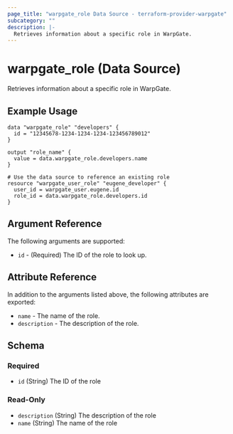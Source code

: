```yaml
---
page_title: "warpgate_role Data Source - terraform-provider-warpgate"
subcategory: ""
description: |-
  Retrieves information about a specific role in WarpGate.
---
```


# warpgate_role (Data Source)

Retrieves information about a specific role in WarpGate.

## Example Usage

```hcl
data "warpgate_role" "developers" {
  id = "12345678-1234-1234-1234-123456789012"
}

output "role_name" {
  value = data.warpgate_role.developers.name
}

# Use the data source to reference an existing role
resource "warpgate_user_role" "eugene_developer" {
  user_id = warpgate_user.eugene.id
  role_id = data.warpgate_role.developers.id
}
```

## Argument Reference

The following arguments are supported:

* `id` - (Required) The ID of the role to look up.

## Attribute Reference

In addition to the arguments listed above, the following attributes are exported:

* `name` - The name of the role.
* `description` - The description of the role.

<!-- schema generated by tfplugindocs -->
## Schema

### Required

- `id` (String) The ID of the role

### Read-Only

- `description` (String) The description of the role
- `name` (String) The name of the role
